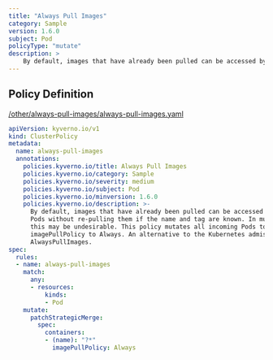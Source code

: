 ```yaml
---
title: "Always Pull Images"
category: Sample
version: 1.6.0
subject: Pod
policyType: "mutate"
description: >
    By default, images that have already been pulled can be accessed by other Pods without re-pulling them if the name and tag are known. In multi-tenant scenarios, this may be undesirable. This policy mutates all incoming Pods to set their imagePullPolicy to Always. An alternative to the Kubernetes admission controller AlwaysPullImages.
---
```


## Policy Definition
<a href="https://github.com/kyverno/policies/raw/main//other/always-pull-images/always-pull-images.yaml" target="-blank">/other/always-pull-images/always-pull-images.yaml</a>

```yaml
apiVersion: kyverno.io/v1
kind: ClusterPolicy
metadata:
  name: always-pull-images
  annotations:
    policies.kyverno.io/title: Always Pull Images
    policies.kyverno.io/category: Sample
    policies.kyverno.io/severity: medium
    policies.kyverno.io/subject: Pod
    policies.kyverno.io/minversion: 1.6.0
    policies.kyverno.io/description: >-
      By default, images that have already been pulled can be accessed by other
      Pods without re-pulling them if the name and tag are known. In multi-tenant scenarios,
      this may be undesirable. This policy mutates all incoming Pods to set their
      imagePullPolicy to Always. An alternative to the Kubernetes admission controller
      AlwaysPullImages.
spec:
  rules:
  - name: always-pull-images
    match:
      any:
      - resources:
          kinds:
          - Pod
    mutate:
      patchStrategicMerge:
        spec:
          containers:
          - (name): "?*"
            imagePullPolicy: Always
```
